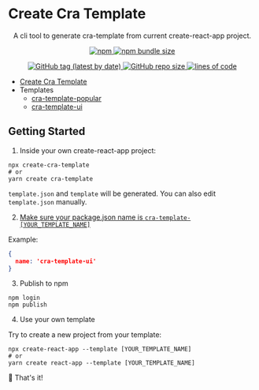 # Create Cra Template

<p align="center">
A cli tool to generate cra-template from current create-react-app project.
</p>

<p align="center">
  <a href="https://www.npmjs.com/package/create-cra-template">
    <img alt="npm" src="https://img.shields.io/npm/v/create-cra-template?color=slateblue&label=create-cra-template&logo=npm&style=for-the-badge">
    <img alt="npm bundle size" src="https://img.shields.io/bundlephobia/minzip/create-cra-template?color=palegreen&style=for-the-badge">
  </a>
</p>
<p align="center">
  <a href="https://github.com/iamyoki/create-cra-template">
    <img alt="GitHub tag (latest by date)" src="https://img.shields.io/github/v/tag/iamyoki/create-cra-template?color=royalblue&label=github&logo=github&style=for-the-badge">
    <img alt="GitHub repo size" src="https://img.shields.io/github/repo-size/iamyoki/create-cra-template?color=violet&style=for-the-badge">
    <img alt="lines of code" src="https://img.shields.io/tokei/lines/github/iamyoki/create-cra-template?color=gold&style=for-the-badge">
  </a>
</p>

- [Create Cra Template](./packages/create-cra-template)
- Templates
  - [cra-template-popular](./packages/templates/cra-template-popular)
  - [cra-template-ui](./packages/templates/cra-template-ui)

## Getting Started

1. Inside your own create-react-app project:
```shell
npx create-cra-template
# or
yarn create cra-template
```

`template.json` and `template` will be generated. You can also edit `template.json` manually.

2. [Make sure your package.json name is `cra-template-[YOUR_TEMPLATE_NAME]`](https://create-react-app.dev/docs/custom-templates#building-a-template)

Example:
```json
{
  name: 'cra-template-ui'
}
```

3. Publish to npm
```shell
npm login
npm publish
```

4. Use your own template

Try to create a new project from your template:
```shell
npx create-react-app --template [YOUR_TEMPLATE_NAME]
# or
yarn create react-app --template [YOUR_TEMPLATE_NAME]
```

🎉 That's it!